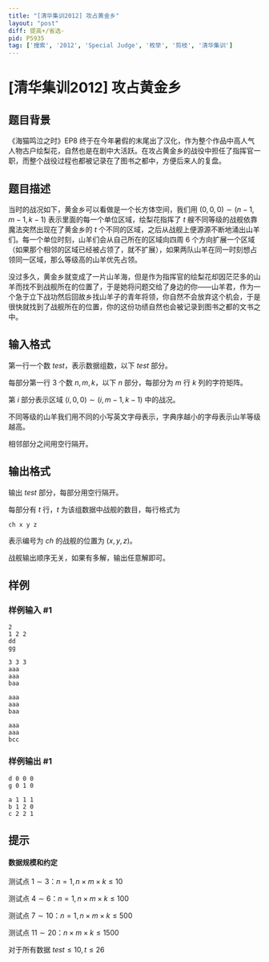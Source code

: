 ```yaml
---
title: "[清华集训2012] 攻占黄金乡"
layout: "post"
diff: 提高+/省选-
pid: P5935
tag: ['搜索', '2012', 'Special Judge', '枚举', '剪枝', '清华集训']
---
```

# [清华集训2012] 攻占黄金乡
## 题目背景

《海猫鸣泣之时》EP8 终于在今年暑假的末尾出了汉化，作为整个作品中高人气人物古户绘梨花，自然也是在剧中大活跃。在攻占黄金乡的战役中担任了指挥官一职，而整个战役过程也都被记录在了图书之都中，方便后来人的复盘。
## 题目描述

当时的战况如下，黄金乡可以看做是一个长方体空间，我们用 $(0,0,0)\sim(n-1,m-1,k-1)$ 表示里面的每一个单位区域，绘梨花指挥了 $t$ 艘不同等级的战舰依靠魔法突然出现在了黄金乡的 $t$ 个不同的区域，之后从战舰上便源源不断地涌出山羊们。每一个单位时刻，山羊们会从自己所在的区域向四周 $6$ 个方向扩展一个区域（如果那个相邻的区域已经被占领了，就不扩展），如果两队山羊在同一时刻想占领同一区域，那么等级高的山羊优先占领。

没过多久，黄金乡就变成了一片山羊海，但是作为指挥官的绘梨花却因茫茫多的山羊而找不到战舰所在的位置了，于是她将问题交给了身边的你——山羊君，作为一个急于立下战功然后回故乡找山羊子的青年将领，你自然不会放弃这个机会，于是很快就找到了战舰所在的位置，你的这份功绩自然也会被记录到图书之都的文书之中。
## 输入格式

第一行一个数 $test$，表示数据组数，以下 $test$ 部分。

每部分第一行 $3$ 个数 $n,m,k$，以下 $n$ 部分，每部分为 $m$ 行 $k$ 列的字符矩阵。

第 $i$ 部分表示区域 $(i,0,0)\sim(i,m-1,k-1)$ 中的战况。

不同等级的山羊我们用不同的小写英文字母表示，字典序越小的字母表示山羊等级越高。

相邻部分之间用空行隔开。
## 输出格式

输出 $test$ 部分，每部分用空行隔开。

每部分有 $t$ 行，$t$ 为该组数据中战舰的数目，每行格式为
```plain
ch x y z
```
表示编号为 $ch$ 的战舰的位置为 $(x,y,z)$。

战舰输出顺序无关，如果有多解，输出任意解即可。
## 样例

### 样例输入 #1
```
2
1 2 2
dd
gg

3 3 3
aaa
aaa
baa

aaa
aaa
baa

aaa
aaa
bcc

```
### 样例输出 #1
```
d 0 0 0
g 0 1 0

a 1 1 1
b 1 2 0
c 2 2 1
```
## 提示

#### 数据规模和约定
测试点 $1\sim3$：$n=1,n\times m\times k\leqslant10$

测试点 $4\sim6$：$n=1,n\times m\times k\leqslant100$

测试点 $7\sim10$：$n=1,n\times m\times k\leqslant500$

测试点 $11\sim20$：$n\times m\times k\leqslant1500$

对于所有数据 $test\leqslant10,t\leqslant26$

